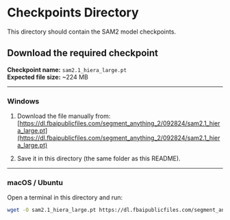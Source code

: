 # Checkpoints Directory

This directory should contain the SAM2 model checkpoints.

## Download the required checkpoint

**Checkpoint name:** `sam2.1_hiera_large.pt`  
**Expected file size:** ~224 MB

---

### Windows

1. Download the file manually from:  
   [https://dl.fbaipublicfiles.com/segment_anything_2/092824/sam2.1_hiera_large.pt](https://dl.fbaipublicfiles.com/segment_anything_2/092824/sam2.1_hiera_large.pt)

2. Save it in this directory (the same folder as this README).

---

### macOS / Ubuntu

Open a terminal in this directory and run:

```bash
wget -O sam2.1_hiera_large.pt https://dl.fbaipublicfiles.com/segment_anything_2/092824/sam2.1_hiera_large.pt
